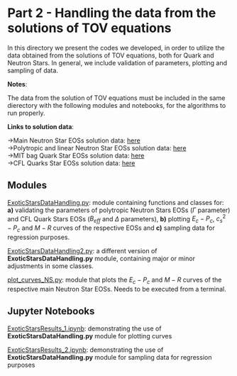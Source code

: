# Part 2 - Handling the data from the solutions of TOV equations

In this directory we present the codes we developed, in order to utilize the data obtained from the solutions of TOV equations, both for Quark and Neutron Stars. In general, we include validation of parameters, plotting and sampling of data.

**Notes**:

The data from the solution of TOV equations must be included in the same dierectory with the following modules and notebooks, for the algorithms to run properly.

**Links to solution data**:

->Main Neutron Star EOSs solution data: [here](https://drive.google.com/drive/folders/1tzKjCmlceXtXBja5AHdiDcJv3q4RlP-a)<br>
->Polytropic and linear Neutron Star EOSs solution data: [here](https://drive.google.com/drive/folders/1iJNcD9arRdhSIKv6iQoxUYLkpZilexu4)<br>
->MIT bag Quark Star EOSs solution data: [here](https://drive.google.com/drive/folders/1ggiVcc7ypTlooGC-VL1rPPhoCQL4Udgp)<br>
->CFL Quarks Star EOSs solution data: [here](https://drive.google.com/drive/folders/1v7T21M9TRBBpSC7YjSZnBx3M62FIM82s)

## Modules

[ExoticStarsDataHandling.py](https://github.com/istergak/MSc-Computational-Physics-AUTH/blob/main/Thesis%20-%20ML%20and%20ANNs%20regression%20models%20for%20Exotic%20Star's%20EOSs/Part%202%20-%20Handling%20the%20TOV%20equations%20solution%20data%20for%20Exotic%20Stars/ExoticStarsDataHandling.py): module containing functions and classes for: **a)** validating the parameters of polytropic Neutron Stars EOSs ($\Gamma$ parameter) and CFL Quark Stars EOSs ($B_{eff}$ and $\Delta$ parameters), **b)** plotting $E_c-P_c$, $c^2_s-P_c$ and $M-R$ curves of the respective EOSs and **c)** sampling data for regression purposes.

[ExoticStarsDataHandling2.py](https://github.com/istergak/MSc-Computational-Physics-AUTH/blob/main/Thesis%20-%20ML%20and%20ANNs%20regression%20models%20for%20Exotic%20Star's%20EOSs/Part%202%20-%20Handling%20the%20TOV%20equations%20solution%20data%20for%20Exotic%20Stars/ExoticStarsDataHandling2.py): a different version of **ExoticStarsDataHandling.py** module, containing major or minor adjustments in some classes.

[plot_curves_NS.py](https://github.com/istergak/MSc-Computational-Physics-AUTH/blob/main/Thesis%20-%20ML%20and%20ANNs%20regression%20models%20for%20Exotic%20Star's%20EOSs/Part%202%20-%20Handling%20the%20TOV%20equations%20solution%20data%20for%20Exotic%20Stars/plot_curves_NS.py): module that plots the $E_c-P_c$ and $M-R$ curves of the respective main Neutron Star EOSs. Needs to be executed from a terminal.

## Jupyter Notebooks

[ExoticStarsResults_1.ipynb](https://github.com/istergak/MSc-Computational-Physics-AUTH/blob/main/Thesis%20-%20ML%20and%20ANNs%20regression%20models%20for%20Exotic%20Star's%20EOSs/Part%202%20-%20Handling%20the%20TOV%20equations%20solution%20data%20for%20Exotic%20Stars/ExoticStarsResults_1.ipynb): demonstrating the use of **ExoticStarsDataHandling.py** module for plotting curves

[ExoticStarsResults_2.ipynb](https://github.com/istergak/MSc-Computational-Physics-AUTH/blob/main/Thesis%20-%20ML%20and%20ANNs%20regression%20models%20for%20Exotic%20Star's%20EOSs/Part%202%20-%20Handling%20the%20TOV%20equations%20solution%20data%20for%20Exotic%20Stars/ExoticStarsResults_2.ipynb): demonstrating the use of **ExoticStarsDataHandling.py** module for sampling data for regression purposes
